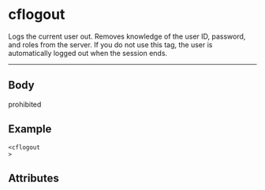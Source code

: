 # cflogout


Logs the current user out. Removes knowledge of the user ID, password, and roles from the server.
		If you do not use this tag, the user is automatically logged out when the session ends.

---
## Body
prohibited

## Example
```
<cflogout
>
```
## Attributes
